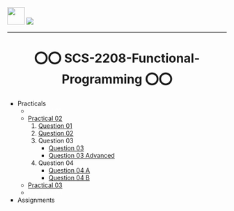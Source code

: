 <img src="https://raw.githubusercontent.com/OlegIlyenko/scala-icon/master/scala-icon.png" height="40px" width="40">
</img>
<img src="https://img.shields.io/badge/VSCode-0078D4?style=for-the-badge&logo=visual%20studio%20code&logoColor=white">


<hr>
<center><h1>⭕⭕ SCS-2208-Functional-Programming ⭕⭕</h1></center>
<ul type="square">
<li>Practicals
<ul>
<li><a style="color:white">Practical 01</a></li>
<li><a href="https://github.com/DinushanVimukthi/SCS-2204---Functional-Programming/tree/main/Practical%2002">Practical 02</a>
    <ol>
    <li>
    <a href="https://github.com/DinushanVimukthi/SCS-2204---Functional-Programming/blob/main/Practical%2002/Code/q1.scala">Question 01</a>
    </li>
    <li>
    <a href="https://github.com/DinushanVimukthi/SCS-2204---Functional-Programming/blob/main/Practical%2002/Code/q2.md">Question 02</a>
    </li>
    <li>Question 03
    <br>
    <ul>
    <li><a href="https://github.com/DinushanVimukthi/SCS-2204---Functional-Programming/blob/main/Practical%2002/Code/q3.scala">Question 03 </a>
    </li>
    <li><a href="https://github.com/DinushanVimukthi/SCS-2204---Functional-Programming/blob/main/Practical%2002/Code/q3_advance.scala">Question 03 Advanced</a>
    </li>
    </ul>
    <li>Question 04
    <br>
    <ul>
    <li><a href="https://github.com/DinushanVimukthi/SCS-2204---Functional-Programming/blob/main/Practical%2002/Code/q4_a.scala">Question 04 A</a>
    </li>
    <li><a href="https://github.com/DinushanVimukthi/SCS-2204---Functional-Programming/blob/main/Practical%2002/Code/q4_b.scala">Question 04 B</a>
    </li>
    </ul>
    </li>
    </ol>
</li>
<li><a href="https://github.com/DinushanVimukthi/SCS-2204---Functional-Programming/blob/main/Practical%2003/Tutorial3.scala">Practical 03</a></li>
<li><a style="color:white">Practical 04</a></li>
</ul>
</li>
<li>Assignments</li>
</ul>

